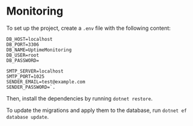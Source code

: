 # Monitoring

To set up the project, create a `.env` file with the following content: 
```
DB_HOST=localhost
DB_PORT=3306
DB_NAME=UptimeMonitoring
DB_USER=root
DB_PASSWORD=

SMTP_SERVER=localhost
SMTP_PORT=1025
SENDER_EMAIL=test@example.com
SENDER_PASSWORD=`.
```
Then, install the dependencies by running `dotnet restore`.

To update the migrations and apply them to the database, run `dotnet ef database update`.
